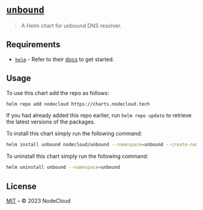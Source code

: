# [`unbound`](https://charts.nodecloud.tech/charts/unbound/)

> A Helm chart for unbound DNS resolver.


## Requirements

- [`helm`](https://helm.sh) - Refer to their [docs](https://helm.sh/docs) to get started.

## Usage

To use this chart add the repo as follows:

```sh
helm repo add nodecloud https://charts.nodecloud.tech
```

If you had already added this repo earlier, run `helm repo update` to retrieve the latest versions of the packages.

To install this chart simply run the following command:

```sh
helm install unbound nodecloud/unbound --namespace=unbound --create-namespace
```

To uninstall this chart simply run the following command:

```sh
helm uninstall unbound --namespace=unbound
```

## License

[MIT](../LICENSE.md) – © 2023 NodeCloud